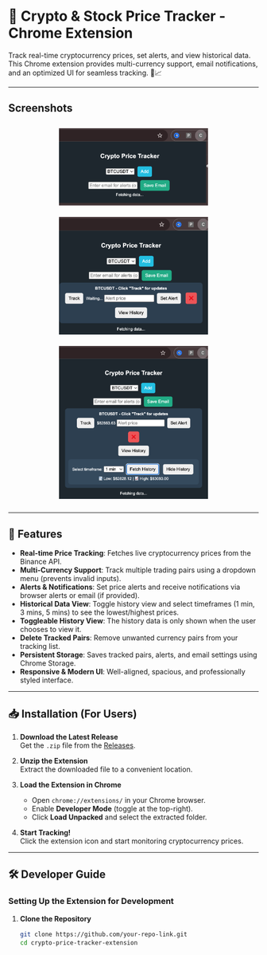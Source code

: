 # 🚀 Crypto & Stock Price Tracker - Chrome Extension

Track real-time cryptocurrency prices, set alerts, and view historical data. This Chrome extension provides multi-currency support, email notifications, and an optimized UI for seamless tracking. 🔔📈

---

## Screenshots

<div align="center">
  <img src="images/img1.png" width="300" alt="Popup View" style="margin: 10px;">
  <img src="images/img2.png" width="300" alt="Settings & Alerts" style="margin: 10px;">
  <img src="images/img3.png" width="300" alt="History View" style="margin: 10px;">
</div>

---

## 📌 Features

- **Real-time Price Tracking**: Fetches live cryptocurrency prices from the Binance API.
- **Multi-Currency Support**: Track multiple trading pairs using a dropdown menu (prevents invalid inputs).
- **Alerts & Notifications**: Set price alerts and receive notifications via browser alerts or email (if provided).
- **Historical Data View**: Toggle history view and select timeframes (1 min, 3 mins, 5 mins) to see the lowest/highest prices.
- **Toggleable History View**: The history data is only shown when the user chooses to view it.
- **Delete Tracked Pairs**: Remove unwanted currency pairs from your tracking list.
- **Persistent Storage**: Saves tracked pairs, alerts, and email settings using Chrome Storage.
- **Responsive & Modern UI**: Well-aligned, spacious, and professionally styled interface.

---

## 📥 Installation (For Users)

1. **Download the Latest Release**  
   Get the `.zip` file from the [Releases](https://github.com/your-repo-link/releases).

2. **Unzip the Extension**  
   Extract the downloaded file to a convenient location.

3. **Load the Extension in Chrome**

   - Open `chrome://extensions/` in your Chrome browser.
   - Enable **Developer Mode** (toggle at the top-right).
   - Click **Load Unpacked** and select the extracted folder.

4. **Start Tracking!**  
   Click the extension icon and start monitoring cryptocurrency prices.

---

## 🛠️ Developer Guide

### Setting Up the Extension for Development

1. **Clone the Repository**
   ```bash
   git clone https://github.com/your-repo-link.git
   cd crypto-price-tracker-extension
   ```
